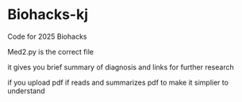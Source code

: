 # Biohacks-kj
Code for 2025 Biohacks

Med2.py is the correct file

 it gives you brief summary of diagnosis and links for further research 

 if you upload pdf if reads and summarizes pdf to make it simplier to understand 
